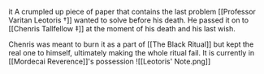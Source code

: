 it A crumpled up piece of paper that contains the last problem [[Professor Varitan Leotoris †]] wanted to solve before his death. He passed it on to [[Chenris Tallfellow ‡]] at the moment of his death and his last wish. 

Chenris was meant to burn it as a part of [[The Black Ritual]] but kept the real one to himself, ultimately making the whole ritual fail. It is currently in [[Mordecai Reverence]]'s possession 
![[Leotoris' Note.png]]